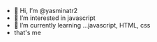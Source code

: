 - 👋 Hi, I’m @yasminatr2
- 👀 I’m interested in  javascript
- 🌱 I’m currently learning ...javascript, HTML, css
- that's me

<!---
yasminatr2/yasminatr2 is a ✨ special ✨ repository because its `README.md` (this file) appears on your GitHub profile.
You can click the Preview link to take a look at your changes.
--->
